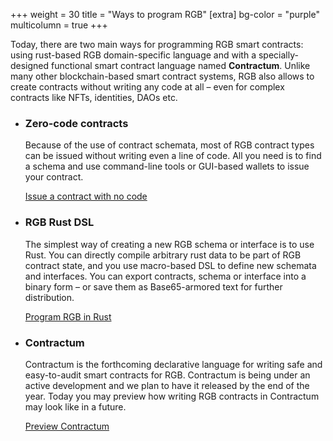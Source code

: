 +++
weight = 30
title = "Ways to program RGB"
[extra]
bg-color = "purple"
multicolumn = true
+++

Today, there are two main ways for programming RGB smart contracts: using
rust-based RGB domain-specific language and with a specially-designed functional
smart contract language named **Contractum**. Unlike many other blockchain-based
smart contract systems, RGB also allows to create contracts without writing any
code at all – even for complex contracts like NFTs, identities, DAOs etc.

* ### Zero-code contracts

  Because of the use of contract schemata, most of RGB contract types can be
  issued without writing even a line of code. All you need is to find a schema
  and use command-line tools or GUI-based wallets to issue your contract.

  <a href="/issue" class="button button-secondary">Issue a contract with no code</a>

* ### RGB Rust DSL

  The simplest way of creating a new RGB schema or interface is to use Rust. 
  You can directly compile arbitrary rust data to be part of RGB contract state,
  and you use macro-based DSL to define new schemata and interfaces. You can 
  export contracts, schema or interface into a binary form – or save them as 
  Base65-armored text for further distribution.

  <a href="/program/rust" class="button button-secondary">Program RGB in Rust</a>

* ### Contractum

  Contractum is the forthcoming declarative language for writing safe and
  easy-to-audit smart contracts for RGB. Contractum is being under an active
  development and we plan to have it released by the end of the year. Today
  you may preview how writing RGB contracts in Contractum may look like in a
  future.

  <a href="/program/contractum" class="button button-secondary">Preview Contractum</a>
